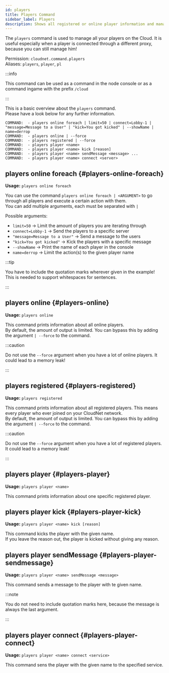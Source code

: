 ```yaml
---
id: players
title: Players Command
sidebar_label: Players
description: Shows all registered or online player information and manages them.
---
```


The `players` command is used to manage all your players on the Cloud.
It is useful especially when a player is connected through a different proxy, because you can still manage him!

Permission: `cloudnet.command.players`  
Aliases: `players`, `player`, `pl`

:::info

This command can be used as a command in the node console or as a command ingame with the prefix `/cloud`

:::

This is a basic overview about the `players` command.  
Please have a look below for any further information.
```
COMMAND:  - players online foreach | limit=50 | connect=Lobby-1 | "message=Message to a User" | "kick=You got kicked" | --showName | name=derrop
COMMAND:  - players online | --force
COMMAND:  - players registered | --force
COMMAND:  - players player <name>
COMMAND:  - players player <name> kick [reason]
COMMAND:  - players player <name> sendMessage <message> ...
COMMAND:  - players player <name> connect <server>
```

## players online foreach {#players-online-foreach}
**Usage:** `players online foreach`

You can use the command `players online foreach | <ARGUMENT>` to go through all players and execute a certain action with them.  
You can add multiple arguments, each must be separated with `|`

Possible arguments:
- `limit=50` -> Limit the amount of players you are iterating through
- `connect=Lobby-1` -> Send the players to a specific server
- `"message=Message to a User"` -> Send a message to the users
- `"kick=You got kicked"` -> Kick the players with a specific message
- `--showName` -> Print the name of each player in the console
- `name=derrop` -> Limit the action(s) to the given player name

:::tip

You have to include the quotation marks wherever given in the example! This is needed to support whitespaces for sentences.

:::

## players online {#players-online}
**Usage:** `players online`

This command prints information about all online players.  
By default, the amount of output is limited. You can bypass this by adding the argument `| --force` to the command.

:::caution

Do not use the `--force` argument when you have a lot of online players. It could lead to a memory leak!

:::

## players registered {#players-registered}
**Usage:** `players registered`

This command prints information about all registered players. This means every player who ever joined on your CloudNet network.  
By default, the amount of output is limited. You can bypass this by adding the argument `| --force` to the command.

:::caution

Do not use the `--force` argument when you have a lot of registered players. It could lead to a memory leak!

:::


## players player {#players-player}
**Usage:** `players player <name>`

This command prints information about one specific registered player.

## players player kick {#players-player-kick}
**Usage:** `players player <name> kick [reason]`

This command kicks the player with the given name.  
If you leave the reason out, the player is kicked without giving any reason.

## players player sendMessage {#players-player-sendmessage}
**Usage:** `players player <name> sendMessage <message>`

This command sends a message to the player with te given name.  

:::note 

You do not need to include quotation marks here, because the message is always the last argument.

:::

## players player connect {#players-player-connect}
**Usage:** `players player <name> connect <service>`

This command sens the player with the given name to the specified service.